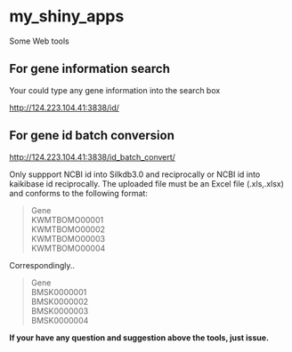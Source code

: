 # my_shiny_apps
Some Web tools
## For gene information search 
Your could type any gene information into the search box 

http://124.223.104.41:3838/id/

## For gene id batch conversion
http://124.223.104.41:3838/id_batch_convert/

Only suppport NCBI id into Silkdb3.0 and reciprocally or NCBI id into kaikibase id reciprocally.
The uploaded file must be an Excel file (.xls,.xlsx) and conforms to the following format:

>Gene<br/>KWMTBOMO00001<br/>KWMTBOMO00002<br/>KWMTBOMO00003<br/>KWMTBOMO00004

Correspondingly..

>Gene<br/>BMSK0000001<br/>BMSK0000002<br/>BMSK0000003<br/>BMSK0000004

**If your have any question and suggestion above the tools, just issue.**
